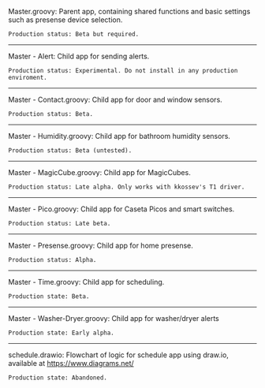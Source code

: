 Master.groovy:
	Parent app, containing shared functions and basic settings such as presense device selection.

	Production status: Beta but required.
------------------------------------------------
Master - Alert:
	Child app for sending alerts.

	Production status: Experimental. Do not install in any production enviroment.
------------------------------------------------
Master - Contact.groovy:
	Child app for door and window sensors.

	Production status: Beta.
------------------------------------------------
Master - Humidity.groovy:
	Child app for bathroom humidity sensors.

	Production status: Beta (untested).
------------------------------------------------
Master - MagicCube.groovy:
	Child app for MagicCubes.

	Production status: Late alpha. Only works with kkossev's T1 driver.
------------------------------------------------
Master - Pico.groovy:
	Child app for Caseta Picos and smart switches.

	Production status: Late beta.
------------------------------------------------
Master - Presense.groovy:
	Child app for home presense.

	Production status: Alpha.
------------------------------------------------
Master - Time.groovy:
	Child app for scheduling.

	Production state: Beta.
------------------------------------------------
Master - Washer-Dryer.groovy:
	Child app for washer/dryer alerts

	Production state: Early alpha.
------------------------------------------------
schedule.drawio:
	Flowchart of logic for schedule app using draw.io, available at https://www.diagrams.net/

	Production state: Abandoned.
